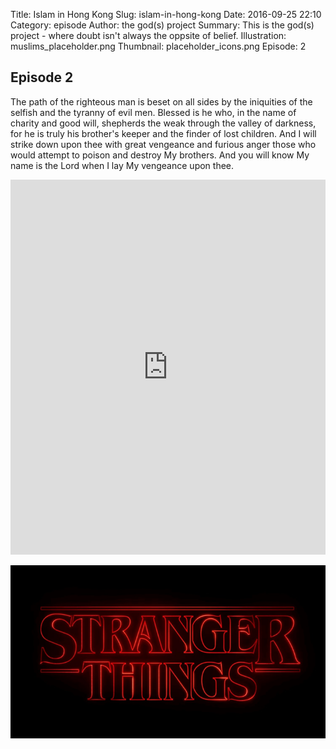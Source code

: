 Title: Islam in Hong Kong 
Slug: islam-in-hong-kong
Date: 2016-09-25 22:10
Category: episode
Author: the god(s) project
Summary: This is the god(s) project - where doubt isn't always the oppsite of belief.
Illustration: muslims_placeholder.png
Thumbnail: placeholder_icons.png
Episode: 2

## Episode 2

The path of the righteous man is beset on all sides by the iniquities of the selfish and the tyranny of evil men. Blessed is he who, in the name of charity and good will, shepherds the weak through the valley of darkness, for he is truly his brother's keeper and the finder of lost children. And I will strike down upon thee with great vengeance and furious anger those who would attempt to poison and destroy My brothers. And you will know My name is the Lord when I lay My vengeance upon thee.

<iframe width="100%" height="600" scrolling="no" frameborder="no" src="https://w.soundcloud.com/player/?url=https%3A//api.soundcloud.com/tracks/257659072&amp;auto_play=true&amp;hide_related=false&amp;show_comments=true&amp;show_user=true&amp;show_reposts=false&amp;visual=true"></iframe>

![](images/Stranger_Things_logo.png)